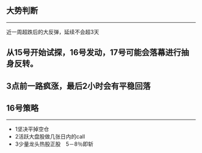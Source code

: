 ## 大势判断
-------------
近一周超跌后的大反弹，延续不会超3天

## 从15号开始试探，16号发动，17号可能会落幕进行抽身反转。
## 3点前一路疯涨，最后2小时会有平稳回落


## 16号策略
-------------

- 1坚决平掉空仓
- 2活跃大盘股做几张日内的call
- 3少量龙头热股正股　5－8％即斩


